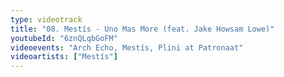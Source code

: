 ```yaml
---
type: videotrack
title: "08. Mestís - Uno Mas More (feat. Jake Howsam Lowe)"
youtubeId: "6znQLqbGoFM"
videoevents: "Arch Echo, Mestís, Plini at Patronaat"
videoartists: ["Mestís"]
---
```

